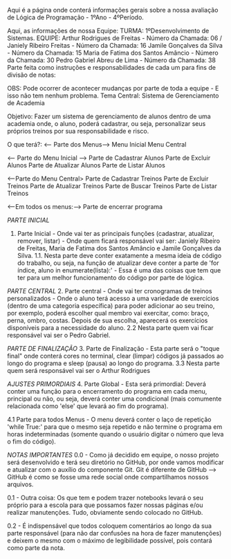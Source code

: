 Aqui é a página onde conterá informações gerais sobre a nossa avaliação de Lógica de Programação - 1ºAno - 4ºPeríodo.

Aqui, as informações de nossa Equipe:
TURMA: 1ºDesenvolvimento de Sistemas.
EQUIPE: Arthur Rodrigues de Freitas - Número da Chamada: 06 / 
        Janiely Ribeiro Freitas - Número da Chamada: 16
        Jamile Gonçalves da Silva - Número da Chamada: 15
        Maria de Fatima dos Santos Amâncio - Número da Chamada: 30
        Pedro Gabriel Abreu de Lima - Número da Chamada: 38
Parte feita como instruções e responsabilidades de cada um para fins de divisão de notas:

OBS: Pode ocorrer de acontecer mudanças por parte de toda a equipe - E isso não tem nenhum problema.
Tema Central: Sistema de Gerenciamento de Academia

Objetivo: Fazer um sistema de gerenciamento de alunos dentro de uma academia onde, o aluno, poderá cadastrar, ou seja, personalizar seus próprios treinos por sua responsabilidade e risco.

O que terá?:
<-- Parte dos Menus-->
Menu Inicial
Menu Central

<-- Parte do Menu Inicial -->
Parte de Cadastrar Alunos
Parte de Excluir Alunos
Parte de Atualizar Alunos
Parte de Listar Alunos

<--Parte do Menu Central>
Parte de Cadastrar Treinos
Parte de Excluir Treinos
Parte de Atualizar Treinos
Parte de Buscar Treinos
Parte de Listar Treinos

<--Em todos os menus:-->
Parte de encerrar programa

*PARTE INICIAL*
1. Parte Inicial - Onde vai ter as principais funções (cadastrar, atualizar, remover, listar) - Onde quem ficará responsável vai ser: Janiely Ribeiro de Freitas, Maria de Fatima dos Santos Amâncio e Jamile Gonçalves da Silva.
1.1. Nesta parte deve conter exatamente a mesma ideia de código do trabalho, ou seja, na função de atualizar deve conter a parte de 'for índice, aluno in enumerate(lista):' - Essa é uma das coisas que tem que ter para um melhor funcionamento do código por parte de lógica.

*PARTE CENTRAL*
2. Parte central - Onde vai ter cronogramas de treinos personalizados - Onde o aluno terá acesso a uma variedade de exercícios (dentro de uma categoria específica) para poder adicionar ao seu treino, por exemplo, poderá escolher qual membro vai exercitar, como: braço, perna, ombro, costas. Depois de sua escolha, aparecerá os exercícios disponíveis para a necessidade do aluno.
2.2 Nesta parte quem vai ficar responsável vai ser o Pedro Gabriel.

*PARTE DE FINALIZAÇÃO*
3. Parte de Finalização - Esta parte será o "toque final" onde conterá cores no terminal, clear (limpar) códigos já passados ao longo do programa e sleep (pausa) ao longo do programa.
3.3 Nesta parte quem será responsável vai ser o Arthur Rodrigues

*AJUSTES PRIMORDIAIS*
4. Parte Global - Esta será primordial: Deverá conter uma função para o encerramento do programa em cada menu, principal ou não, ou seja, deverá conter uma condicional (mais comumente relacionada como 'else' que levará ao fim do programa).

4.1 Parte para todos Menus - O menu deverá conter o laço de repetição 'while True:' para que o mesmo seja repetido e não termine o programa em horas indeterminadas (somente quando o usuário digitar o número que leva o fim do código).

*NOTAS IMPORTANTES*
0.0 - Como já decidido em equipe, o nosso projeto será desenvolvido e terá seu diretório no GitHub, por onde vamos modificar e atualizar com o auxílio do componente Git. Git é diferente de GitHub --> GitHub é como se fosse uma rede social onde compartilhamos nossos arquivos.

0.1 - Outra coisa: Os que tem e podem trazer notebooks levará o seu próprio para a escola para que possamos fazer nossas páginas e/ou realizar manutenções. Tudo, obviamente sendo colocado no GitHub.

0.2 - É indispensável que todos coloquem comentários ao longo da sua parte responsável (para não dar confusões na hora de fazer manutenções) e deixem o mesmo com o máximo de legibilidade possível, pois contará como parte da nota. 